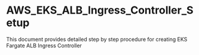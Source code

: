 # AWS_EKS_ALB_Ingress_Controller_Setup
This document provides detailed step by step procedure for creating EKS Fargate ALB Ingress Controller

